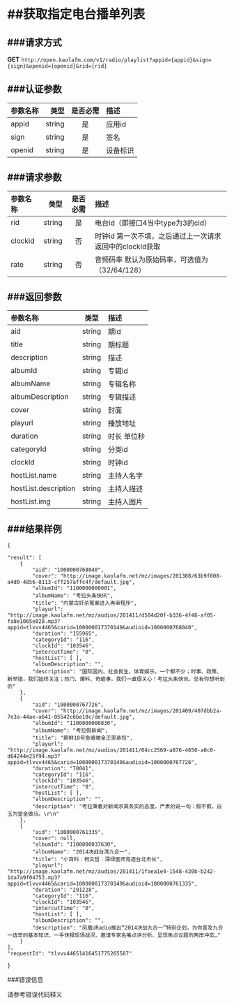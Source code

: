##获取指定电台播单列表
===
###请求方式
---

**GET** `http://open.kaolafm.com/v1/radio/playlist?appid={appid}&sign={sign}&openid={openid}&rid={rid}`

###认证参数
---
| 参数名称 | 类型    | 是否必需 |描述
|:------- |-------:|:------:|:----|
| appid   | string |   是   |应用id
| sign    | string |   是   |签名
| openid  | string |   是   |设备标识


###请求参数
---

| 参数名称 | 类型    | 是否必需 |描述
|:------- |-------:|:------:|:----|
| rid   | string |   是   |电台id（即接口4当中type为3的cid）
| clockid | string | 否 | 时钟id 第一次不填，之后通过上一次请求返回中的clockId获取
| rate   | string |   否   |音频码率 默认为原始码率，可选值为（32/64/128）




###返回参数
---

| 参数名称 | 类型    | 描述 
|:------- |:-------:|:------|
|aid	 | string	 | 期id
| title	| string	| 期标题
| description	| string	| 描述
| albumId | string	| 专辑id
| albumName | string	| 专辑名称
| albumDescription	| string	| 专辑描述
| cover | string	| 封面
| playurl | string	| 播放地址
| duration | string	| 时长 单位秒
| categoryId | string	| 分类id
| clockId | string	|  时钟id
| hostList.name | string	| 主持人名字
| hostList.description	| string	| 主持人描述
| hostList.img	| string	| 主持人图片




###结果样例
---

    {

    "result": [
        {
            "aid": "1000000768040",
            "cover": "http://image.kaolafm.net/mz/images/201308/63b9f008-a4d0-4856-8113-cff257affc4f/default.jpg",
            "albumId": "1100000000001",
            "albumName": "考拉头条快讯",
            "title": "内蒙古奸杀冤案进入再审程序",
            "playurl": "http://image.kaolafm.net/mz/audios/201411/d584d20f-b336-4f48-af05-fa8e1065e028.mp3?appid=tlvvv4465&carid=100000017370149&audioid=1000000768040",
            "duration": "155965",
            "categoryId": "116",
            "clockId": "103546",
            "intercutTime": "0",
            "hostList": [ ],
            "albumDescription": "",
            "description": "国际国内、社会民生，体育娱乐，一个都不少；时事、政策、新举措，我们始终关注；热门、爆料、奇葩事，我们一直很关心！考拉头条快讯，总有你想听到的"
        },
        {
            "aid": "1000000767726",
            "cover": "http://image.kaolafm.net/mz/images/201409/407dbb2a-7e3a-44ae-a641-05542c6be10c/default.jpg",
            "albumId": "1100000000830",
            "albumName": "考拉假新闻",
            "title": "朝鲜18号鱼塘被金正恩承包",
            "playurl": "http://image.kaolafm.net/mz/audios/201411/04cc2569-a876-4650-a0c0-d64244e25f94.mp3?appid=tlvvv4465&carid=100000017370149&audioid=1000000767726",
            "duration": "78041",
            "categoryId": "116",
            "clockId": "103546",
            "intercutTime": "0",
            "hostList": [ ],
            "albumDescription": "",
            "description": "考拉秉着对新闻求真务实的态度，严肃的说一句：假不假，白玉为堂金做马。\r\n"
        },
        {
            "aid": "1000000761335",
            "cover": null,
            "albumId": "1100000037630",
            "albumName": "2014决战台湾九合一",
            "title": "小百科：柯文哲：深绿医师竞逐台北市长",
            "playurl": "http://image.kaolafm.net/mz/audios/201411/1faea1e4-1548-420b-b242-1da7a9f04753.mp3?appid=tlvvv4465&carid=100000017370149&audioid=1000000761335",
            "duration": "291228",
            "categoryId": "116",
            "clockId": "103546",
            "intercutTime": "0",
            "hostList": [ ],
            "albumDescription": "",
            "description": "凤凰URadio推出“2014决战九合一”特别企划，为你普及九合一选举的基本知识、一手快报现场战况、邀请专家名嘴点评分析、呈现焦点议题的两岸冲突…"
        }
    ],
    "requestId": "tlvvv44651416451775265587"

    }
###错误信息

请参考错误代码释义
